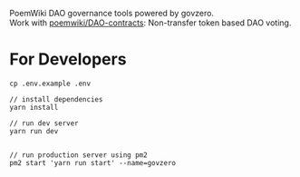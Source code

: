 PoemWiki DAO governance tools powered by govzero.  
Work with [poemwiki/DAO-contracts](https://github.com/poemwiki/DAO-contracts): Non-transfer token based DAO voting.

# For Developers

```
cp .env.example .env

// install dependencies
yarn install

// run dev server
yarn run dev


// run production server using pm2
pm2 start 'yarn run start' --name=govzero
```